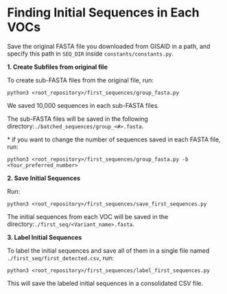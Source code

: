# Finding Initial Sequences in Each VOCs

Save the original FASTA file you downloaded from GISAID in a path, and specify this path in `SEQ_DIR` inside `constants/constants.py`.

**1. Create Subfiles from original file**

To create sub-FASTA files from the original file, run:
```
python3 <root_repository>/first_sequences/group_fasta.py
```
We saved 10,000 sequences in each sub-FASTA files.

The sub-FASTA files will be saved in the following directory:`./batched_sequences/group_<#>.fasta`.

\* if you want to change the number of sequences saved in each FASTA file, run:
```
python3 <root_repository>/first_sequences/group_fasta.py -b <Your_preferred_number>
```

**2. Save Initial Sequences**

Run:
```
python3 <root_repository>/first_sequences/save_first_sequences.py
```
The initial sequences from each VOC will be saved in the directory:`./first_seq/<Variant_name>.fasta`.

**3. Label Initial Sequences**

To label the initial sequences and save all of them in a single file named `./first_seq/first_detected.csv`, run:
```
python3 <root_repository>/first_sequences/label_first_sequences.py
```
This will save the labeled initial sequences in a consolidated CSV file.